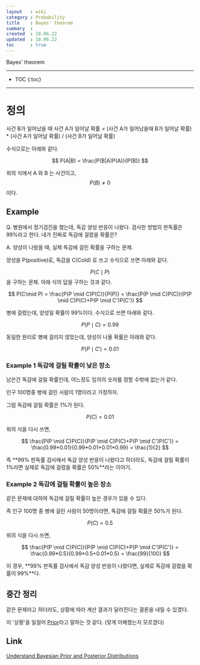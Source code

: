 ```yaml
---
layout   : wiki
category : Probability
title    : Bayes' theorem
summary  : 
created  : 18.06.22
updated  : 18.06.22
toc      : true
---
```


Bayes' theorem

* * *

* TOC
 {:toc}

* * *

# 정의

사건 B가 일어났을 때 사건 A가 일어날 확률 = (사건 A가 일어났을때 B가 일어날 확률) * (사건 A가 일어날 확률) / (사건 B가 일어날 확률)

수식으로는 아래와 같다.

$$ P(A|B) = \frac{P(B|A)P(A)}{P(B)} $$

위의 식에서 A 와 B 는 사건이고, $$ P(B) \neq 0 $$ 이다.

## Example

Q. 병원에서 정기검진을 했는데, 독감 양성 반응이 나왔다. 검사한 방법의 판독률은 99%라고 한다. 내가 진짜로 독감에 걸렸을 확률은?

A. 양성이 나왔을 때, 실제 독감에 걸린 확률을 구하는 문제.

양성을 P(positive)로, 독감을 C(Cold) 로 쓰고 수식으로 쓰면 아래와 같다.

$$ P(C\mid P) $$ 을 구하는 문제. 아래 식의 답을 구하는 것과 같다.

$$ P(C\mid P) = \frac{P(P \mid C)P(C)}{P(P)} = \frac{P(P \mid C)P(C)}{P(P \mid C)P(C)+P(P \mid C')P(C')} $$

병에 걸렸는데, 양성일 확률이 99%이다. 수식으로 쓰면 아래와 같다.

$$ P(P \mid C) = 0.99 $$

동일한 원리로 병에 걸리지 않았는데, 양성이 나올 확률은 아래와 같다.

$$ P(P \mid C') = 0.01 $$

### Example 1 독감에 걸릴 확률이 낮은 장소

남은건 독감에 걸릴 확률인데, 어느정도 임의의 숫자를 정할 수밖에 없는거 같다.

인구 100명중 병에 걸린 사람이 1명이라고 가정하자.

그럼 독감에 걸릴 확률은 1%가 된다.

$$ P(C) = 0.01 $$

위의 식을 다시 쓰면,

$$ \frac{P(P \mid C)P(C)}{P(P \mid C)P(C)+P(P \mid C')P(C')} = \frac{0.99*0.01}{0.99*0.01+0.01*0.99} = \frac{1}{2} $$

즉 **99% 판독률 검사에서 독감 양성 반응이 나왔다고 하더라도, 독감에 걸릴 확률이 1%라면 실제로 독감에 걸렸을 확률은 50%**라는 이야기.

### Example 2 독감에 걸릴 확률이 높은 장소

같은 문제에 대하여 독감에 걸릴 확률이 높은 경우가 있을 수 있다.

즉 인구 100명 중 병에 걸린 사람이 50명이라면, 독감에 걸릴 확률은 50%가 된다.

$$ P(C) = 0.5 $$

위의 식을 다시 쓰면,

$$ \frac{P(P \mid C)P(C)}{P(P \mid C)P(C)+P(P \mid C')P(C')} = \frac{0.99*0.5}{0.99*0.5+0.01*0.5} = \frac{99}{100} $$

이 경우, **99% 판독률 검사에서 독감 양성 반응이 나왔다면, 실제로 독감에 걸렸을 확률이 99%**다.

## 중간 정리

같은 문제라고 하더라도, 상황에 따라 계산 결과가 달라진다는 결론을 내릴 수 있겠다.

이 '상황'을 일컬어 [Prior](https://en.wikipedia.org/wiki/Prior_probability)라고 말하는 것 같다. (맞게 이해했는지 모르겠다)

## Link

[Understand Bayesian Prior and Posterior Distributions](https://stats.stackexchange.com/questions/58564/help-me-understand-bayesian-prior-and-posterior-distributions)